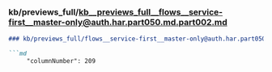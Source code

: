 ### kb/previews_full/kb__previews_full__flows__service-first__master-only@auth.har.part050.md.part002.md

```md
### kb/previews_full/flows__service-first__master-only@auth.har.part050.md (part 002)

```md
     "columnNumber": 209
                                        
```

```

```
